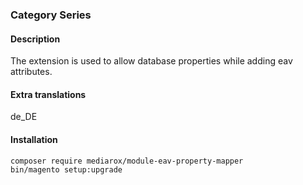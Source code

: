 ### Category Series

#### Description

The extension is used to allow database properties while adding eav attributes.

#### Extra translations

de_DE

#### Installation
```bash
composer require mediarox/module-eav-property-mapper
bin/magento setup:upgrade
```